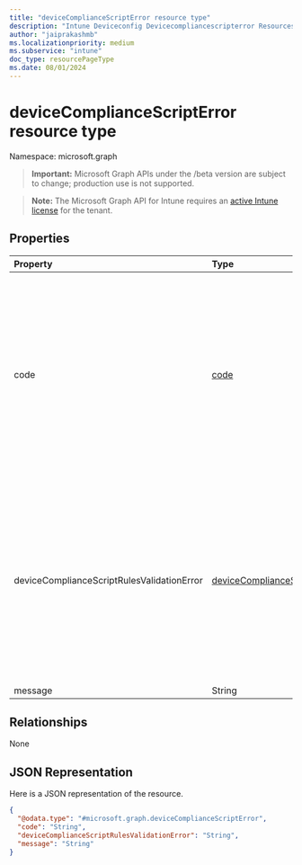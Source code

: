 ```yaml
---
title: "deviceComplianceScriptError resource type"
description: "Intune Deviceconfig Devicecompliancescripterror Resources ."
author: "jaiprakashmb"
ms.localizationpriority: medium
ms.subservice: "intune"
doc_type: resourcePageType
ms.date: 08/01/2024
---
```


# deviceComplianceScriptError resource type

Namespace: microsoft.graph

> **Important:** Microsoft Graph APIs under the /beta version are subject to change; production use is not supported.

> **Note:** The Microsoft Graph API for Intune requires an [active Intune license](https://go.microsoft.com/fwlink/?linkid=839381) for the tenant.



## Properties
|Property|Type|Description|
|:---|:---|:---|
|code|[code](../resources/intune-deviceconfig-code.md)|Error code. Possible values are: `none`, `jsonFileInvalid`, `jsonFileMissing`, `jsonFileTooLarge`, `rulesMissing`, `duplicateRules`, `tooManyRulesSpecified`, `operatorMissing`, `operatorNotSupported`, `datatypeMissing`, `datatypeNotSupported`, `operatorDataTypeCombinationNotSupported`, `moreInfoUriMissing`, `moreInfoUriInvalid`, `moreInfoUriTooLarge`, `descriptionMissing`, `descriptionInvalid`, `descriptionTooLarge`, `titleMissing`, `titleInvalid`, `titleTooLarge`, `operandMissing`, `operandInvalid`, `operandTooLarge`, `settingNameMissing`, `settingNameInvalid`, `settingNameTooLarge`, `englishLocaleMissing`, `duplicateLocales`, `unrecognizedLocale`, `unknown`, `remediationStringsMissing`.|
|deviceComplianceScriptRulesValidationError|[deviceComplianceScriptRulesValidationError](../resources/intune-deviceconfig-devicecompliancescriptrulesvalidationerror.md)|Error code. Possible values are: `none`, `jsonFileInvalid`, `jsonFileMissing`, `jsonFileTooLarge`, `rulesMissing`, `duplicateRules`, `tooManyRulesSpecified`, `operatorMissing`, `operatorNotSupported`, `datatypeMissing`, `datatypeNotSupported`, `operatorDataTypeCombinationNotSupported`, `moreInfoUriMissing`, `moreInfoUriInvalid`, `moreInfoUriTooLarge`, `descriptionMissing`, `descriptionInvalid`, `descriptionTooLarge`, `titleMissing`, `titleInvalid`, `titleTooLarge`, `operandMissing`, `operandInvalid`, `operandTooLarge`, `settingNameMissing`, `settingNameInvalid`, `settingNameTooLarge`, `englishLocaleMissing`, `duplicateLocales`, `unrecognizedLocale`, `unknown`, `remediationStringsMissing`.|
|message|String|Error message.|

## Relationships
None

## JSON Representation
Here is a JSON representation of the resource.
<!-- {
  "blockType": "resource",
  "@odata.type": "microsoft.graph.deviceComplianceScriptError"
}
-->
``` json
{
  "@odata.type": "#microsoft.graph.deviceComplianceScriptError",
  "code": "String",
  "deviceComplianceScriptRulesValidationError": "String",
  "message": "String"
}
```
